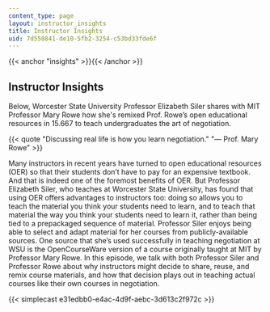 ```yaml
---
content_type: page
layout: instructor_insights
title: Instructor Insights
uid: 7d550841-de10-5fb2-3254-c53bd33fde6f
---
```


{{< anchor "insights" >}}{{< /anchor >}}

Instructor Insights
-------------------

Below, Worcester State University Professor Elizabeth Siler shares with MIT Professor Mary Rowe how she's remixed Prof. Rowe’s open educational resources in 15.667 to teach undergraduates the art of negotiation.

{{< quote "Discussing real life is how you learn negotiation." "— Prof. Mary Rowe" >}}

Many instructors in recent years have turned to open educational resources (OER) so that their students don’t have to pay for an expensive textbook. And that is indeed one of the foremost benefits of OER. But Professor Elizabeth Siler, who teaches at Worcester State University, has found that using OER offers advantages to instructors too: doing so allows you to teach the material you think your students need to learn, and to teach that material the way you think your students need to learn it, rather than being tied to a prepackaged sequence of material. Professor Siler enjoys being able to select and adapt material for her courses from publicly-available sources. One source that she’s used successfully in teaching negotiation at WSU is the OpenCourseWare version of a course originally taught at MIT by Professor Mary Rowe. In this episode, we talk with both Professor Siler and Professor Rowe about why instructors might decide to share, reuse, and remix course materials, and how that decision plays out in teaching actual courses like their own courses in negotiation.

{{< simplecast e31edbb0-e4ac-4d9f-aebc-3d613c2f972c >}}
